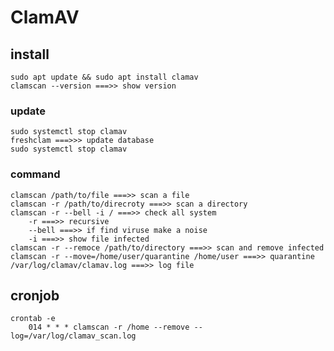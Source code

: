 # ClamAV

## install
    sudo apt update && sudo apt install clamav
    clamscan --version ===>> show version
   
### update   
    sudo systemctl stop clamav
    freshclam ===>>> update database
    sudo systemctl stop clamav
    
### command    
    clamscan /path/to/file ===>> scan a file
    clamscan -r /path/to/direcroty ===>> scan a directory
    clamscan -r --bell -i / ===>> check all system
        -r ===>> recursive
        --bell ===>> if find viruse make a noise
        -i ===>> show file infected
    clamscan -r --remoce /path/to/directory ===>> scan and remove infected
    clamscan -r --move=/home/user/quarantine /home/user ===>> quarantine
    /var/log/clamav/clamav.log ===>> log file

## cronjob
    crontab -e
        014 * * * clamscan -r /home --remove --log=/var/log/clamav_scan.log